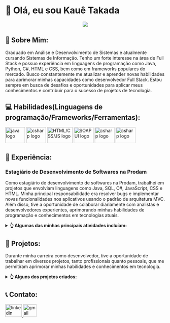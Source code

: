 # 👋 Olá, eu sou Kauê Takada 

<div align="center"> 
  
![](https://media1.giphy.com/media/qgQUggAC3Pfv687qPC/giphy.gif)

</div>
  
## 💬 Sobre Mim:

Graduado em Análise e Desenvolvimento de Sistemas e atualmente cursando Sistemas de Informação. Tenho um forte interesse na área de Full Stack e possuo experiência em linguagens de programação como Java, Python, C#, HTML e CSS, bem como em frameworks populares do mercado. Busco constantemente me atualizar e aprender novas habilidades para aprimorar minhas capacidades como desenvolvedor Full Stack. Estou sempre em busca de desafios e oportunidades para aplicar meus conhecimentos e contribuir para o sucesso de projetos de tecnologia.

## 💻 Habilidades(Linguagens de programação/Frameworks/Ferramentas):

<div style="display:inline-block">
  <img src="https://cdn-icons-png.flaticon.com/512/5968/5968282.png" width="62" height="50" alt="java logo" title="Java"/>
  <img src="https://upload.wikimedia.org/wikipedia/commons/4/4f/Csharp_Logo.png" width="62" height="50" alt="csharp logo" title="C#" />
  <img src="https://user-images.githubusercontent.com/30186107/29488525-f55a69d0-84da-11e7-8a39-5476f663b5eb.png" width="80" height="50" alt="HTML/CSS/JS logo" title="HTML/CSS/JS" />
  <img src="https://www.google.com/url?sa=i&url=https%3A%2F%2Fstackshare.io%2Fsoap-ui&psig=AOvVaw0JThjPp4yB_vVc6PGCIu-A&ust=1683117090811000&source=images&cd=vfe&ved=0CBEQjRxqFwoTCOicm_TR1v4CFQAAAAAdAAAAABBD" width="62" height="50" alt="SOAP UI logo" title="SOAP UI" />
  <img src="https://upload.wikimedia.org/wikipedia/commons/4/4f/Csharp_Logo.png" width="62" height="50" alt="csharp logo" title="C#" />
  <img src="https://upload.wikimedia.org/wikipedia/commons/4/4f/Csharp_Logo.png" width="62" height="50" alt="csharp logo" title="C#" />
</div>

## 💼 Experiência:

### Estagiário de Desenvolvimento de Softwares na Prodam 

Como estagiário de desenvolvimento de softwares na Prodam, trabalhei em projetos que envolviam linguagens como Java, SQL, C#, JavaScript, CSS e HTML. Minha principal responsabilidade era resolver bugs e implementar novas funcionalidades nos aplicativos usando o padrão de arquitetura MVC. Além disso, tive a oportunidade de colaborar diariamente com analistas e desenvolvedores experientes, aprimorando minhas habilidades de programação e conhecimentos em tecnologias atuais.

<details>
  
  <summary><strong> 👆 Algumas das minhas principais atividades incluíam:</strong></summary>
  
 </br>

Desenvolvimento de novas funcionalidades para os aplicativos existentes
Correção de bugs e erros de aplicativos
Participação em reuniões com os analistas e desenvolvedores para discutir o andamento do projeto
Aprendizagem e aprimoramento das habilidades de programação
Durante o meu tempo na Prodam, tive a oportunidade de trabalhar em diversos projetos desafiadores que me permitiram expandir meu conhecimento em desenvolvimento de software e me tornar mais confortável em trabalhar em equipe. Foi uma experiência enriquecedora que me permitiu crescer profissionalmente e adquirir novas habilidades e conhecimentos.

</details>

## 📃 Projetos:

Durante minha carreira como desenvolvedor, tive a oportunidade de trabalhar em diversos projetos, tanto profissionais quanto pessoais, que me permitiram aprimorar     minhas habilidades e conhecimentos em tecnologia.
    
<details>
  
  <summary><strong> 👆 Alguns dos projetos criados:</strong></summary>
  
 </br>
  
Um dos projetos que desenvolvi na Prodam foi um sistema de gerenciamento de informações para um órgão público, utilizando o padrão de arquitetura MVC. Nesse           projeto, pude colaborar com uma equipe de desenvolvedores experientes e aprender muito sobre boas práticas de programação e metodologias ágeis.

Além disso, tenho alguns projetos pessoais que desenvolvi para aprimorar minhas habilidades em tecnologias específicas. Por exemplo, um projeto que criei para         estudar a plataforma da Alura, utilizando Java, Spring Boot, JPA e Thymeleaf para construir um catalogo de filmes online.

No geral, esses projetos me permitiram adquirir conhecimentos em diversas tecnologias e metodologias, além de aprimorar minhas habilidades de programação e             resolução de problemas. Estou sempre em busca de novos projetos e desafios para continuar aprendendo e crescendo como desenvolvedor. 
  
</details>

## 📞 Contato:

<a href="https://www.linkedin.com/in/kauê-yotsuo-pereira-takada-b13654209/" target="_blank">
    <img src="https://raw.githubusercontent.com/maurodesouza/profile-readme-generator/master/src/assets/icons/social/linkedin/default.svg" width="52" height="40" alt="linkedin logo"  />
</a>
<a href="mailto:kauetakadapro@gmail.com" target="_blank">
    <img src="https://cdn-icons-png.flaticon.com/512/5968/5968534.png" width="42" height="40" alt="gmail logo"  />
</a>
